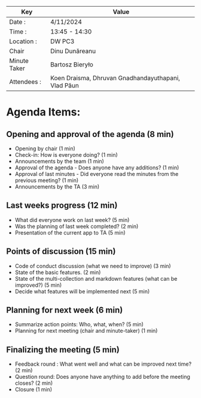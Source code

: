 | Key | Value                                               |
| --- |-----------------------------------------------------|
| Date : | 4/11/2024                                           |
| Time : | 13:45 - 14:30                                       |
| Location : | DW PC3                                              |
| Chair | Dinu Dunăreanu                                      |
| Minute Taker | Bartosz Bieryło                                     |
| Attendees : | Koen Draisma, Dhruvan Gnadhandayuthapani, Vlad Păun |

# Agenda Items:

## Opening and approval of the agenda (8 min)

- Opening by chair (1 min)
- Check-in: How is everyone doing? (1 min)
- Announcements by the team (1 min)
- Approval of the agenda - Does anyone have any additions? (1 min)
- Approval of last minutes - Did everyone read the minutes from the previous meeting? (1 min)
- Announcements by the TA (3 min)

## Last weeks progress (12 min)

- What did everyone work on last week? (5 min)
- Was the planning of last week completed? (2 min)
- Presentation of the current app to TA (5 min)

## Points of discussion (15 min)

- Code of conduct discussion (what we need to improve) (3 min)
- State of the basic features. (2 min)
- State of the multi-collection and markdown features (what can be improved?) (5 min)
- Decide what features will be implemented next (5 min)

## Planning for next week (6 min)

- Summarize action points: Who, what, when? (5 min)
- Planning for next meeting (chair and minute-taker) (1 min)

## Finalizing the meeting (5 min)

- Feedback round : What went well and what can be improved next time? (2 min)
- Question round: Does anyone have anything to add before the meeting closes? (2 min)
- Closure (1 min)
